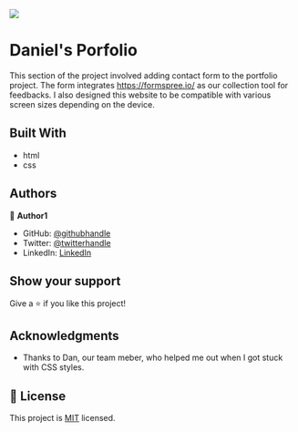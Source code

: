 ![](https://img.shields.io/badge/Microverse-blueviolet)

# Daniel's Porfolio

This section of the project involved adding contact form to the portfolio project.
The form integrates https://formspree.io/ as our collection tool for feedbacks.
I also designed this website to be compatible with various screen sizes depending on the device.


## Built With

- html
- css



## Authors

👤 **Author1**

- GitHub: [@githubhandle](https://github.com/Dinicharia)
- Twitter: [@twitterhandle](https://twitter.com/Icharian)
- LinkedIn: [LinkedIn](https://www.linkedin.com/in/daniel-njoroge-3651a2a5/)



## Show your support

Give a ⭐️ if you like this project!

## Acknowledgments

- Thanks to Dan, our team meber, who helped me out when I got stuck with CSS styles.

## 📝 License

This project is [MIT](./LICENSE) licensed.

